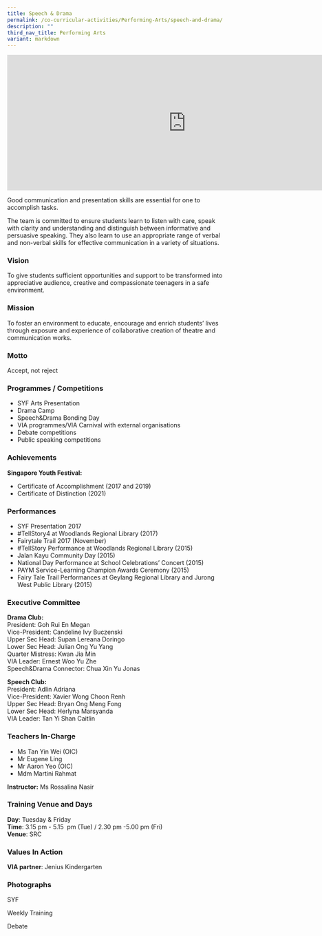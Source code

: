 ```yaml
---
title: Speech & Drama
permalink: /co-curricular-activities/Performing-Arts/speech-and-drama/
description: ""
third_nav_title: Performing Arts
variant: markdown
---
```

<center><iframe width="830" height="315" src="https://www.youtube.com/embed/zmOjsWBSdo0" title="2022 Speech&amp;Drama Open House" frameborder="0" allow="accelerometer; autoplay; clipboard-write; encrypted-media; gyroscope; picture-in-picture" allowfullscreen=""></iframe></center>


Good communication and presentation skills are essential for one to accomplish tasks.
  

The team is committed to ensure students learn to listen with care, speak with clarity and understanding and distinguish between informative and persuasive speaking. They also learn to use an appropriate range of verbal and non-verbal skills for effective communication in a variety of situations.
  

### Vision

To give students sufficient opportunities and support to be transformed into appreciative audience, creative and compassionate teenagers in a safe environment.&nbsp;

### Mission

To foster an environment to educate, encourage and enrich students’ lives through exposure and experience of collaborative creation of theatre and communication works.&nbsp;

### Motto

Accept, not reject

### Programmes / Competitions

*  SYF Arts Presentation  
*  Drama Camp  
*  Speech&amp;Drama Bonding Day   
*  VIA programmes/VIA Carnival with external organisations   
*  Debate competitions  
*  Public speaking competitions  

### Achievements

**Singapore Youth Festival:**  
*  Certificate of Accomplishment (2017 and 2019)
*  Certificate of Distinction (2021)


### Performances

*   SYF Presentation 2017
*   #TellStory4 at Woodlands Regional Library (2017)
*   Fairytale Trail 2017 (November)
*   #TellStory Performance at Woodlands Regional Library (2015)
*   Jalan Kayu Community Day (2015)
*   National Day Performance at School Celebrations’ Concert (2015)
*   PAYM Service-Learning Champion Awards Ceremony (2015)
*   Fairy Tale Trail Performances at Geylang Regional Library and Jurong West Public Library (2015)


### Executive Committee  
**Drama Club:**  
President: Goh Rui En Megan  
Vice-President: Candeline Ivy Buczenski  
Upper Sec Head: Supan Lereana Doringo  
Lower Sec Head: Julian Ong Yu Yang  
Quarter Mistress: Kwan Jia Min  
VIA Leader: Ernest Woo Yu Zhe  
Speech&amp;Drama Connector: Chua Xin Yu Jonas  

**Speech Club:**   
President: Adlin Adriana  
Vice-President: Xavier Wong Choon Renh  
Upper Sec Head: Bryan Ong Meng Fong  
Lower Sec Head: Herlyna Marsyanda  
VIA Leader: Tan Yi Shan Caitlin  


### Teachers In-Charge

*   Ms Tan Yin Wei (OIC)
*   Mr Eugene Ling
*   Mr Aaron Yeo (OIC)
*   Mdm Martini Rahmat


**Instructor:** Ms Rossalina Nasir

### Training Venue and Days

**Day**: Tuesday &amp; Friday  
**Time**: 3.15 pm - 5.15&nbsp; pm (Tue) / 2.30 pm -5.00 pm (Fri)  
**Venue**: SRC

### Values In Action


**VIA partner**: Jenius Kindergarten

### Photographs

SYF




Weekly Training




Debate